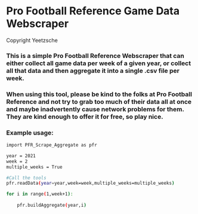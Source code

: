# Pro Football Reference Game Data Webscraper
Copyright Yeetzsche

### This is a simple Pro Football Reference Webscraper that can either collect all game data per week of a given year, or collect all that data and then aggregate it into a single .csv file per week.

### When using this tool, please be kind to the folks at Pro Football Reference and not try to grab too much of their data all at once and maybe inadvertently cause network problems for them. They are kind enough to offer it for free, so play nice.

### Example usage:
```Bash
import PFR_Scrape_Aggregate as pfr

year = 2021
week = 2
multiple_weeks = True

#Call the tools
pfr.readData(year=year,week=week,multiple_weeks=multiple_weeks)

for i in range(1,week+1):
    
    pfr.buildAggregate(year,i)

```
